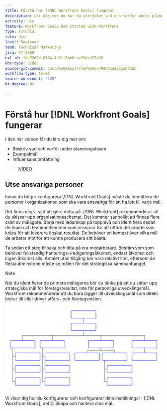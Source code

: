 ```yaml
---
title: Förstå hur [!DNL Workfront Goals] fungerar
description: Lär dig mer om hur du uttrycker vad och varför under planeringsfasen, exempelmål och omfattningen av påverkan.
activity: use
feature: Workfront Goals,Get Started with Workfront
type: Tutorial
role: User
level: Beginner
team: Technical Marketing
jira: KT-8889
exl-id: fda92664-6774-4c3f-8bb8-ee95ded77a98
doc-type: video
source-git-commit: cacc76a0dec27e7554eb0ac494d65a9255367226
workflow-type: tm+mt
source-wordcount: '245'
ht-degree: 0%

---
```


# Förstå hur [!DNL Workfront Goals] fungerar

I den här videon får du lära dig mer om:

* Beskriv vad och varför under planeringsfasen
* Exempelmål
* Influensans omfattning

>[!VIDEO](https://video.tv.adobe.com/v/335183/?quality=12&learn=on)

## Utse ansvariga personer

Innan du börjar konfigurera [!DNL Workfront Goals] måste du identifiera de personer i organisationen som ska vara ansvariga för att ha lett till varje mål.

Det finns några sätt att göra detta på. [!DNL Workfront] rekommenderar att du skissar upp organisationsschemat. Det kommer sannolikt att finnas flera skikt av målägare. Börja med ledarskap på toppnivå och identifiera sedan de team och teammedlemmar som ansvarar för att utföra det arbete som krävs för att leverera önskat resultat. De behöver en kontext över vilka mål de arbetar mot för att kunna producera sitt bästa.

Ta sedan ett steg tillbaka och titta på era medarbetare. Bestäm vem som behöver fullständig hanterings-/redigeringsåtkomst, endast åtkomst och ingen åtkomst alls. Antalet utan tillgång bör vara relativt litet, eftersom de flesta åtminstone måste se målen för det strategiska sammanhanget.

>[!NOTE]
>
>När du identifierar de primära målägarna bör du tänka på att du sätter upp strategiska mål för företagsresultat, inte för personliga utvecklingsmål. Workfront rekommenderar att du bara lägger till utvecklingsmål som direkt bidrar till eller driver affärs- och företagsmålen.

![Tomt organisationsschema](assets/01-workfront-goals-blank-org-chart.png)

Vi visar dig hur du konfigurerar och konfigurerar dina inställningar i [!DNL Workfront Goals], del 2: Skapa och hantera dina mål.

<!--
URL for part 2 reference above
-->
